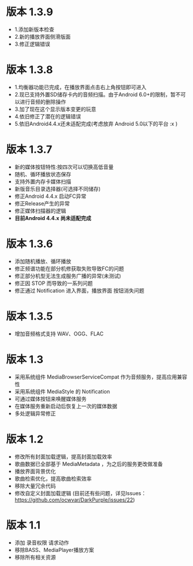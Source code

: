 # 版本 1.3.9
- 1.添加新版本检查
- 2.新的播放界面侧滑版面
- 3.修正逻辑错误
# 版本 1.3.8
- 1.均衡器功能已完成，在播放界面点击右上角按钮即可进入
- 2.现已支持外置SD储存卡内的音频扫描。由于Android 6.0+的限制，暂不可以进行音频的删除操作
- 3.加了现在这个显示版本变更的玩意
- 4.依旧修正了潜在的逻辑错误
- 5.依旧Android4.4.x还未适配完成(考虑放弃 Android 5.0以下的平台 :x )
# 版本 1.3.7
- 新的媒体按钮特性:按四次可以切换高低音量
- 随机、循环播放状态保存
- 支持外置内存卡媒体扫描
- 新版音乐目录选择器(可选择不同储存)
- 修正Android 4.4.x 启动FC异常
- 修正Release产生的异常
- 修正媒体扫描器的逻辑
- **目前Android 4.4.x 尚未适配完成**
# 版本 1.3.6
- 添加随机播放、循环播放
- 修正频谱功能在部分机修获取失败导致FC的问题
- 修正部分机型无法生成服务广播的异常(未测试)
- 修正因 STOP 而导致的一系列问题
- 修正通过 Notification 进入界面，播放界面 按钮消失问题
# 版本 1.3.5
- 增加音频格式支持 WAV、OGG、FLAC
# 版本 1.3
- 采用系统组件 MediaBrowserServiceCompat 作为音频服务，提高应用兼容性
- 采用系统组件 MediaStyle 的 Notification
- 可通过媒体按钮来唤醒媒体服务
- 在媒体服务重新启动后恢复上一次的媒体数据
- 多处逻辑异常修正
# 版本 1.2
- 修改所有封面加载逻辑，提高封面加载效率
- 歌曲数据已全部基于 MediaMetadata ，为之后的服务更改做准备
- 播放界面背景优化
- 歌曲检索优化，提高歌曲检索效率
- 移除大量冗余代码
- 修改自定义封面加载逻辑 (目前还有些问题，详见Issues：https://github.com/ocwvar/DarkPurple/issues/22)
# 版本 1.1
- 添加 录音权限 请求动作
- 移除BASS、MediaPlayer播放方案
- 移除所有相关资源
